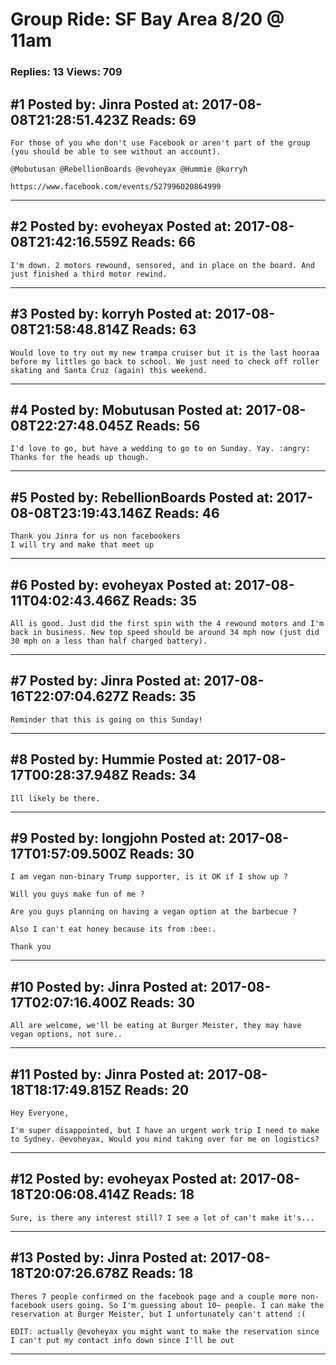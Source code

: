 # Group Ride: SF Bay Area 8/20 @ 11am

### Replies: 13 Views: 709

## \#1 Posted by: Jinra Posted at: 2017-08-08T21:28:51.423Z Reads: 69

```
For those of you who don't use Facebook or aren't part of the group (you should be able to see without an account).

@Mobutusan @RebellionBoards @evoheyax @Hummie @korryh   

https://www.facebook.com/events/527996020864999
```

---
## \#2 Posted by: evoheyax Posted at: 2017-08-08T21:42:16.559Z Reads: 66

```
I'm down. 2 motors rewound, sensored, and in place on the board. And just finished a third motor rewind.
```

---
## \#3 Posted by: korryh Posted at: 2017-08-08T21:58:48.814Z Reads: 63

```
Would love to try out my new trampa cruiser but it is the last hooraa before my littles go back to school. We just need to check off roller skating and Santa Cruz (again) this weekend.
```

---
## \#4 Posted by: Mobutusan Posted at: 2017-08-08T22:27:48.045Z Reads: 56

```
I'd love to go, but have a wedding to go to on Sunday. Yay. :angry: Thanks for the heads up though.
```

---
## \#5 Posted by: RebellionBoards Posted at: 2017-08-08T23:19:43.146Z Reads: 46

```
Thank you Jinra for us non facebookers 
I will try and make that meet up
```

---
## \#6 Posted by: evoheyax Posted at: 2017-08-11T04:02:43.466Z Reads: 35

```
All is good. Just did the first spin with the 4 rewound motors and I'm back in business. New top speed should be around 34 mph now (just did 30 mph on a less than half charged battery).
```

---
## \#7 Posted by: Jinra Posted at: 2017-08-16T22:07:04.627Z Reads: 35

```
Reminder that this is going on this Sunday!
```

---
## \#8 Posted by: Hummie Posted at: 2017-08-17T00:28:37.948Z Reads: 34

```
Ill likely be there.
```

---
## \#9 Posted by: longjohn Posted at: 2017-08-17T01:57:09.500Z Reads: 30

```
I am vegan non-binary Trump supporter, is it OK if I show up ?

Will you guys make fun of me ?

Are you guys planning on having a vegan option at the barbecue ?

Also I can't eat honey because its from :bee:.

Thank you
```

---
## \#10 Posted by: Jinra Posted at: 2017-08-17T02:07:16.400Z Reads: 30

```
All are welcome, we'll be eating at Burger Meister, they may have vegan options, not sure..
```

---
## \#11 Posted by: Jinra Posted at: 2017-08-18T18:17:49.815Z Reads: 20

```
Hey Everyone,

I'm super disappointed, but I have an urgent work trip I need to make to Sydney. @evoheyax, Would you mind taking over for me on logistics?
```

---
## \#12 Posted by: evoheyax Posted at: 2017-08-18T20:06:08.414Z Reads: 18

```
Sure, is there any interest still? I see a lot of can't make it's...
```

---
## \#13 Posted by: Jinra Posted at: 2017-08-18T20:07:26.678Z Reads: 18

```
Theres 7 people confirmed on the facebook page and a couple more non-facebook users going. So I'm guessing about 10~ people. I can make the reservation at Burger Meister, but I unfortunately can't attend :(

EDIT: actually @evoheyax you might want to make the reservation since I can't put my contact info down since I'll be out
```

---
